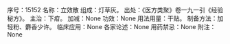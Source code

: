 序号：15152
名称：立效散
组成：灯草灰。
出处：《医方类聚》卷一九一引《经验秘方》。
主治：下疳。
加减：None
功效：None
用法用量：干贴。
制备方法：加轻粉、麝香少许。
临床应用：None
各家论述：None
用药禁忌：None
附注：None
